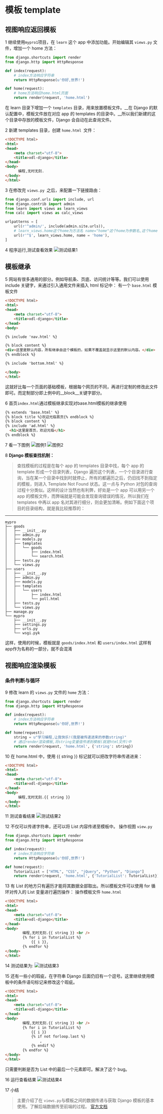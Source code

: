 # 模板 template

## 视图响应返回模板
1 继续使用`mypro1`项目，在 `learn` 这个 app 中添加功能。开始编辑其 `views.py` 文件，增加一个 home 方法：
```python
from django.shortcuts import render
from django.http import HttpResponse

def index(request):
    # index方法响应字符串
    return HttpResponse(u'你好,世界!')

def home(request):
    # home方法响应home.html页面
    return render(request, 'home.html')
```
在 learn 目录下增加一个 `templates` 目录，用来放置模板文件。__在 Django 的默认配置中，模板文件放在对应 app 的 templates 的目录中。__所以我们新建的这个目录中存放的模板文件，Django 会自动在此查询文件。

2 新建 templates 目录，创建 `home.html `文件：
```html
<!DOCTYPE html>
<html>
<head>
    <meta charset="utf-8">
    <title>xdl-django</title>
</head>
<body>
      编程,无时无刻.
</body>
</html>
```
3 在修改完 `views.py `之后，来配置一下链接路由：
```python
from django.conf.urls import include, url
from django.contrib import admin
from learn import views as learn_views
from calc import views as calc_views

urlpatterns = [
    url(r'^admin/', include(admin.site.urls)),
    # learn_views.home这个home为方法名 name="home"这个home为参数名,这个home可以是任意值
    url(r'^$', learn_views.home, name = 'home'),
]
```
4 程序运行,测试查看效果
![测试结果1](_images/05-result1.png)

## 模板继承
5 网站有很多通用的部分。例如导航条、页底、访问统计等等。我们可以使用 include 关键字，来通过引入通用文件来插入 html 标记中：
有一个 `base.html` 模板文件
```html
<!DOCTYPE html>
<html>
<head>
    <meta charset="utf-8">
    <title>xdl-django</title>
</head>
<body>

{% include 'nav.html' %}

{% block content %}
<div>这里是默认内容，所有继承自这个模板的，如果不覆盖就显示这里的默认内容。</div>
{% endblock %}

{% include 'bottom.html' %}

</body>
</html>

```
这就好比每一个页面的基础模板，根据每个网页的不同，再进行定制的修改此文件即可。而定制部分即上例中的__block__关键字部分。


6 首页`index.html`通过模板继承实现对base.html模板的继承使用
```html
{% extends 'base.html' %}
{% block title %}欢迎光临首页{% endblock %}
{% block content %}
{% include 'ad.html' %}
  <h1>这里是首页，欢迎光临</h1>
{% endblock %}
```


7 看一下图例
![图例1](_images/05-page.png)
![图例2](_images/05-block.png)

8 __Django 模板查找机制：__
> 查找模板的过程是在每个 app 的 templates 目录中找，每个 app 的 template 形成一个目录列表，Django 遍历这个列表，一个个目录进行查询，当在某一个目录中找到时就停止，所有的都遍历之后，仍旧找不到指定的模板，则进入 Template Not Found 状态。这一点与 Python 对包的查询过程十分类似。这样的设计当然也有利弊，好处是一个 app 可以用另一个 app 的模板文件，而弊端就是可能会发现查询错误的情况，所以我们在 templates 中再以 app 名对其进行细分，则会更加清晰。例如下面这个项目的目录结构，就是我比较推荐的：


***

```
mypro
├── goods
│   ├── __init__.py
│   ├── admin.py
│   ├── models.py
│   ├── templates
│   │   └── goods
│   │       ├── index.html
│   │       └── search.html
│   ├── tests.py
│   └── views.py
├── users
│   ├── __init__.py
│   ├── admin.py
│   ├── models.py
│   ├── templates
│   │   └── users
│   │       ├── index.html
│   │       └── poll.html
│   ├── tests.py
│   └── views.py
├── manage.py
└── mypro
    ├── __init__.py
    ├── settings.py
    ├── urls.py
    └── wsgi.pyk
```
这样，使用的时候，模板就是 `goods/index.html` 和 `users/index.html` 这样有app作为名称的一部分，就不会混淆



## 视图响应渲染模板
### 条件判断与循环
9  修改 learn 的 `views.py` 文件的 `home` 方法：
```python
from django.shortcuts import render
from django.http import HttpResponse

def index(request):
    # index方法响应字符串
    return HttpResponse(u'你好,世界!')

def home(request):
    string = u"学习编程,让我快乐!(我是被传递进来的参数string)"
    # 通过render渲染模板,将string变量值传递到模板(就是html文件)中
    return render(request, 'home.html', {'string': string})
```
10 在 home.html 中，使用 {{ string }} 标记就可以把改字符串传递进来：
```html
<!DOCTYPE html>
<html>
<head>
    <meta charset="utf-8">
    <title>xdl-django</title>
</head>
<body>
      编程,无时无刻.{{ string }}
</body>
</html>
```

11 测试查看结果 
![测试结果2](_images/05-result2.png)


12 不仅可以传递字符串，还可以将 List 内容传递至模板中。
操作视图 `view.py`
```python
from django.shortcuts import render
from django.http import HttpResponse

def index(request):
    # index方法响应字符串
    return HttpResponse(u'你好,世界!')

def home(request):
    TutorialList = ["HTML", "CSS", "jQuery", "Python", "Django"]
    return render(request, 'home.html', {'TutorialList': TutorialList})

```

13 有 List 的地方只有遍历才能将其数据全部取出。所以模板文件可以使用 for 循环对传入的 List 变量进行遍历操作：
操作模板文件 `home.html`
```html
<!DOCTYPE html>
<html>
<head>
    <meta charset="utf-8">
    <title>xdl-django</title>
</head>
<body>
        编程,无时无刻.{{ string }} <br />
        {% for i in TutorialList %}
            {{ i }},
        {% endfor %}
</body>
</html>
```
14 测试结果为: 
![测试结果3](_images/05-result3.png)

15 还有一些小的瑕疵，在字符串 Django 后面仍旧有一个逗号。这里继续使用模板中的条件语句标记来修改这个瑕疵。
```html
<!DOCTYPE html>
<html>
<head>
    <meta charset="utf-8">
    <title>xdl-django</title>
</head>
<body>
        编程,无时无刻.{{ string }} <br />
        {% for i in TutorialList %}
            {{ i }}
            {% if not forloop.last %}
                ,
            {% endif %}
        {% endfor %}
</body>
</html>
```
只需要判断是否为 List 中的最后一个元素即可。解决了这个 bug。

16 运行查看结果
![测试结果4](_images/05-result4.png)

17 小结
> 主要介绍了在 `views.py`与模板之间的数据传递与获取
> Django 模板的基本使用。了解后端数据传至前端的过程。
> [官方文档](https://docs.djangoproject.com/en/1.11/ref/templates/builtins/)